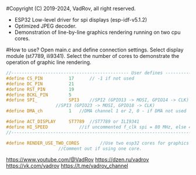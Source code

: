  #Copyright (C) 2019-2024, VadRov, all right reserved.
 
 - ESP32 Low-level driver for spi displays (esp-idf-v5.1.2)
 - Optimized JPEG decoder.
 - Demonstration of line-by-line graphics rendering running on two cpu cores.

#How to use?
Open main.c and define connection settings. Select display module (st7789, ili9341). Select the number of cores to demonstrate the operation of graphic line rendering.
 ```c
//--------------------------------------------- User defines ---------------------------------------------
#define CS_PIN   		17		// -1 if not used
#define DC_PIN   		21
#define RST_PIN  		19
#define BCKL_PIN 		5
#define SPI_			SPI3 	//SPI2 (GPIO13 -> MOSI, GPIO14 -> CLK)
					//SPI3 (GPIO23 -> MOSI, GPIO18 -> CLK)
#define DMA_ch			1 	//DMA channel 1 or 2, 0 - if DMA not used

#define ACT_DISPLAY		ST7789  //ST7789 or ILI9341
#define HI_SPEED			//if uncommented f_clk spi = 80 MHz, else 40 MHz
//--------------------------------------------------------------------------------------------------------
```
```c
#define RENDER_USE_TWO_CORES 		//Use two esp32 cores for graphics rendering.
					//Comment out if using one core.
```
 https://www.youtube.com/@VadRov
 https://dzen.ru/vadrov
 https://vk.com/vadrov
 https://t.me/vadrov_channel
